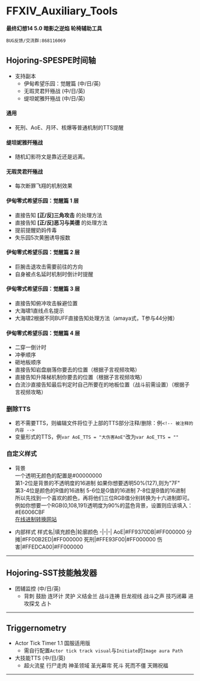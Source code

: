 ﻿# FFXIV_Auxiliary_Tools
**最终幻想14 5.0 暗影之逆焰 轮椅辅助工具**
    
    BUG反馈/交流群:868116069
## Hojoring-SPESPE时间轴 
-  支持副本
    - 伊甸希望乐园：觉醒篇 (中/日/英)
    - 无瑕灵君歼殛战 (中/日/英)
    - 缇坦妮雅歼殛战 (中/日/英)
#### 通用
- 死刑、AoE、月环、核爆等普通机制的TTS提醒
#### 缇坦妮雅歼殛战
- 随机幻影符文是靠近还是远离。
#### 无瑕灵君歼殛战
- 每次断罪飞翔的机制效果
####  伊甸零式希望乐园：觉醒篇 1 层
- 直接告知 **\[正/反\]三角攻击** 的处理方法
- 直接告知 **\[正/反\]恶习与美德** 的处理方法
- 提前提醒奶妈传毒
- 失乐园5次黄圈诱导报数
#### 伊甸零式希望乐园：觉醒篇 2 层
- 巨腕击退攻击需要前往的方向
- 自身被点名延时机制时倒计时提醒
#### 伊甸零式希望乐园：觉醒篇 3 层
- 直接告知俯冲攻击躲避位置
- 大海啸1直线点名提示
- 大海啸2根据不同BUFF直接告知处理方法（amaya式，T参与44分摊）
#### 伊甸零式希望乐园：觉醒篇 4 层
- 二穿一倒计时
- 冲拳顺序
- 砸地板顺序
- 直接告知岩盘崩落你要去的位置（根据子言视频攻略）
- 直接告知升降梯机制你要去的位置（根据子言视频攻略）
- 白流沙直接告知最后判定时自己所要在的地板位置（战斗前需设置）（根据子言视频攻略）

### 删除TTS
- 若不需要TTS，则编辑文件将位于上部的TTS部分注释/删除：例```<!-- 被注释的内容 -->```
- 变量形式的TTS，例```var AoE_TTS = "大伤害AoE"```改为```var AoE_TTS = ""```
### 自定义样式
- 背景  
    一个透明无颜色的配置是#00000000  
    第1-2位是背景的不透明度的16进制 如果你想要透明50%(127),则为"7F"  
    第3-4位是颜色的R值的16进制  5-6位是G值的16进制 7-8位是B值的16进制  
    所以先找到一个喜欢的颜色，再将他们三位RGB值分别转换为十六进制即可。
    例如你想要一个RGB(0,108,191)透明度为90%的蓝色背景，设置则应该填入：#E6006CBF  
    [在线进制转换网站](https://tool.oschina.net/hexconvert)

- 内部样式
    样式名|填充颜色|轮廓颜色 
    -|-|-|
    AoE|#FF9370DB|#FF000000
    分摊|#FF00B2ED|#FF000000
    死刑|#FFE93F00|#FF000000
    伤害|#FFEDCA00|#FF000000
---
## Hojoring-SST技能触发器
- 团辅监控 (中/日/英)
    - 背刺 鼓励 连环计 灵护 义结金兰 战斗连祷 巨龙视线 战斗之声 技巧闭幕 进攻探戈 占卜
---
## Triggernometry
- Actor Tick Timer 1.1 国服适用版
    - 需自行配置`Actor tick track visual`与`Initiate`的`Image aura Path`
- 大技能TTS (中/日/英)
    - 超火流星 行尸走肉 神圣领域 圣光幕帘 死斗 死而不僵 天赐祝福
---